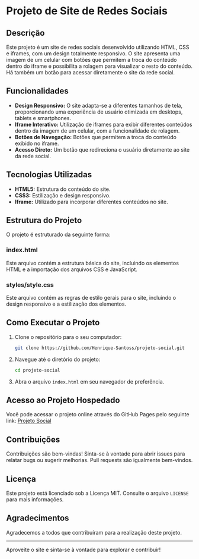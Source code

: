 # Projeto de Site de Redes Sociais

## Descrição
Este projeto é um site de redes sociais desenvolvido utilizando HTML, CSS e iframes, com um design totalmente responsivo. O site apresenta uma imagem de um celular com botões que permitem a troca do conteúdo dentro do iframe e possibilita a rolagem para visualizar o resto do conteúdo. Há também um botão para acessar diretamente o site da rede social.

## Funcionalidades
- **Design Responsivo:** O site adapta-se a diferentes tamanhos de tela, proporcionando uma experiência de usuário otimizada em desktops, tablets e smartphones.
- **Iframe Interativo:** Utilização de iframes para exibir diferentes conteúdos dentro da imagem de um celular, com a funcionalidade de rolagem.
- **Botões de Navegação:** Botões que permitem a troca do conteúdo exibido no iframe.
- **Acesso Direto:** Um botão que redireciona o usuário diretamente ao site da rede social.

## Tecnologias Utilizadas
- **HTML5:** Estrutura do conteúdo do site.
- **CSS3:** Estilização e design responsivo.
- **Iframe:** Utilizado para incorporar diferentes conteúdos no site.

## Estrutura do Projeto
O projeto é estruturado da seguinte forma:

### index.html
Este arquivo contém a estrutura básica do site, incluindo os elementos HTML e a importação dos arquivos CSS e JavaScript.

### styles/style.css
Este arquivo contém as regras de estilo gerais para o site, incluindo o design responsivo e a estilização dos elementos.

## Como Executar o Projeto
1. Clone o repositório para o seu computador:
    ```bash
    git clone https://github.com/Henrique-Santoss/projeto-social.git
    ```
2. Navegue até o diretório do projeto:
    ```bash
    cd projeto-social
    ```
3. Abra o arquivo `index.html` em seu navegador de preferência.

## Acesso ao Projeto Hospedado
Você pode acessar o projeto online através do GitHub Pages pelo seguinte link:
[Projeto Social](https://github.com/Henrique-Santoss/projeto-social)

## Contribuições
Contribuições são bem-vindas! Sinta-se à vontade para abrir issues para relatar bugs ou sugerir melhorias. Pull requests são igualmente bem-vindos.

## Licença
Este projeto está licenciado sob a Licença MIT. Consulte o arquivo `LICENSE` para mais informações.

## Agradecimentos
Agradecemos a todos que contribuíram para a realização deste projeto.

---

Aproveite o site e sinta-se à vontade para explorar e contribuir!
